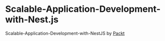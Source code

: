 # Scalable-Application-Development-with-Nest.js

Scalable-Application-Development-with-NestJS by [Packt](https://www.packtpub.com/en-us)
